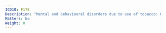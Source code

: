 ```yaml
---
ICD10: F178
Description: "Mental and behavioural disorders due to use of tobacco: Other mental and behavioural disorders"
Matters: No
Weight: 0
---
```

